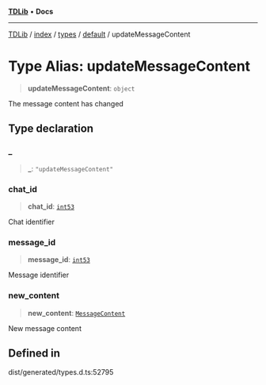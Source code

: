 [**TDLib**](../../../../../../README.md) • **Docs**

***

[TDLib](../../../../../../modules.md) / [index](../../../../../README.md) / [types](../../../README.md) / [default](../README.md) / updateMessageContent

# Type Alias: updateMessageContent

> **updateMessageContent**: `object`

The message content has changed

## Type declaration

### \_

> **\_**: `"updateMessageContent"`

### chat\_id

> **chat\_id**: [`int53`](int53-1.md)

Chat identifier

### message\_id

> **message\_id**: [`int53`](int53-1.md)

Message identifier

### new\_content

> **new\_content**: [`MessageContent`](MessageContent.md)

New message content

## Defined in

dist/generated/types.d.ts:52795

